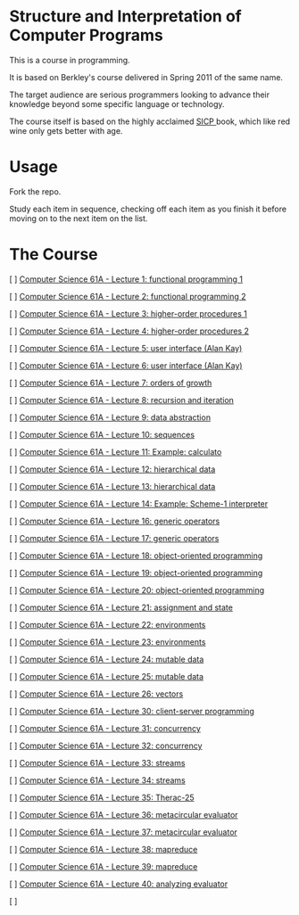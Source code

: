 # Structure and Interpretation of Computer Programs

This is a course in programming.

It is based on Berkley's course delivered in Spring 2011 of the same name.

The target audience are serious programmers looking to advance their knowledge beyond some specific  language or technology.

The course itself is based on the highly acclaimed [SICP ](https://www.amazon.com/Structure-Interpretation-Computer-Programs-Engineering/dp/0262510871) book, which like red wine only gets better with age.

# Usage

Fork the repo.

Study each item in sequence, checking off each item as you finish it before moving on to the next item on the list.  

# The Course

[  ] [Computer Science 61A - Lecture 1: functional programming 1](https://archive.org/details/ucberkeley_webcast_l28HAzKy0N8)

[  ] [Computer Science 61A - Lecture 2: functional programming 2](https://archive.org/details/ucberkeley_webcast_TTK2lZoWbPQ)

[  ] [Computer Science 61A - Lecture 3: higher-order procedures 1](https://archive.org/details/ucberkeley_webcast_ogIGxEzvnSE)

[  ] [Computer Science 61A - Lecture 4: higher-order procedures 2](https://archive.org/details/ucberkeley_webcast_ZvH3wF2qg7Q)

[  ] [Computer Science 61A - Lecture 5: user interface (Alan Kay)](https://archive.org/details/ucberkeley_webcast_dC4YGxzoAXk)

[  ] [Computer Science 61A - Lecture 6: user interface (Alan Kay)](https://archive.org/details/ucberkeley_webcast_qxDGE1-S_LE)

[  ] [Computer Science 61A - Lecture 7: orders of growth](https://archive.org/details/ucberkeley_webcast_32L5j10rrK0)

[  ] [Computer Science 61A - Lecture 8: recursion and iteration](https://archive.org/details/ucberkeley_webcast_0G3tNuBBO5I)

[  ] [Computer Science 61A - Lecture 9: data abstraction](https://archive.org/details/ucberkeley_webcast_Oy36XpGVyjA)

[  ] [Computer Science 61A - Lecture 10: sequences](https://archive.org/details/ucberkeley_webcast__qGeRWplPgc)

[  ] [Computer Science 61A - Lecture 11: Example: calculato](https://archive.org/details/ucberkeley_webcast_nzMPF59Ackg)

[  ] [Computer Science 61A - Lecture 12: hierarchical data](https://archive.org/details/ucberkeley_webcast_pSuEz5ZCVAg)

[  ] [Computer Science 61A - Lecture 13: hierarchical data](https://archive.org/details/ucberkeley_webcast_kbqJ3UGPgOc)

[  ] [Computer Science 61A - Lecture 14: Example: Scheme-1 interpreter](https://archive.org/details/ucberkeley_webcast_3FjDrWv00Hc)

[  ] [Computer Science 61A - Lecture 16: generic operators](https://archive.org/details/ucberkeley_webcast_rz_XpDhDtFI)

[  ] [Computer Science 61A - Lecture 17: generic operators](https://archive.org/details/ucberkeley_webcast_8HDIqZ2ZqKI)

[  ] [Computer Science 61A - Lecture 18: object-oriented programming](https://archive.org/details/ucberkeley_webcast_jq1v8YUftxE)

[  ] [Computer Science 61A - Lecture 19: object-oriented programming](https://archive.org/details/ucberkeley_webcast_S9mGKy3Dzqw)

[  ] [Computer Science 61A - Lecture 20: object-oriented programming](https://archive.org/details/ucberkeley_webcast_AYoW8-L2dTQ)

[  ] [Computer Science 61A - Lecture 21: assignment and state](https://archive.org/details/ucberkeley_webcast_crlcqL7lKME)

[  ] [Computer Science 61A - Lecture 22: environments](https://archive.org/details/ucberkeley_webcast_uxvRoOV9nOk)

[  ] [Computer Science 61A - Lecture 23: environments](https://archive.org/details/ucberkeley_webcast_jmDguUbxOns)

[  ] [Computer Science 61A - Lecture 24: mutable data](https://archive.org/details/ucberkeley_webcast_OCocDioUZOo)

[  ] [Computer Science 61A - Lecture 25: mutable data](https://archive.org/details/ucberkeley_webcast_YgUZP1YbHsM)

[  ] [Computer Science 61A - Lecture 26: vectors](https://archive.org/details/ucberkeley_webcast_vV7gargdGxU)

[  ] [Computer Science 61A - Lecture 30: client-server programming](https://archive.org/details/ucberkeley_webcast_Lr4zVJPpMrM)

[  ] [Computer Science 61A - Lecture 31: concurrency](https://archive.org/details/ucberkeley_webcast_tfTD0B8dX7I)

[  ] [Computer Science 61A - Lecture 32: concurrency](https://archive.org/details/ucberkeley_webcast_a_qhlzmXqAo)

[  ] [Computer Science 61A - Lecture 33: streams](https://archive.org/details/ucberkeley_webcast_LLl89UwSflo)

[  ] [Computer Science 61A - Lecture 34: streams](https://archive.org/details/ucberkeley_webcast_mtl0z0HgRTM)

[  ] [Computer Science 61A - Lecture 35: Therac-25](https://archive.org/details/ucberkeley_webcast_nxX-aAvZbmM)

[  ] [Computer Science 61A - Lecture 36: metacircular evaluator](https://archive.org/details/ucberkeley_webcast_E8ZyYL1qWWY)

[  ] [Computer Science 61A - Lecture 37: metacircular evaluator](https://archive.org/details/ucberkeley_webcast_0SbpbHiyyEU)

[  ] [Computer Science 61A - Lecture 38: mapreduce](https://archive.org/details/ucberkeley_webcast_OVbHFr6SG_8)

[  ] [Computer Science 61A - Lecture 39: mapreduce](https://archive.org/details/ucberkeley_webcast_tlABAGE-Tvc)

[  ] [Computer Science 61A - Lecture 40: analyzing evaluator](https://archive.org/details/ucberkeley_webcast_S9VoxtdsRyA)

[  ]
